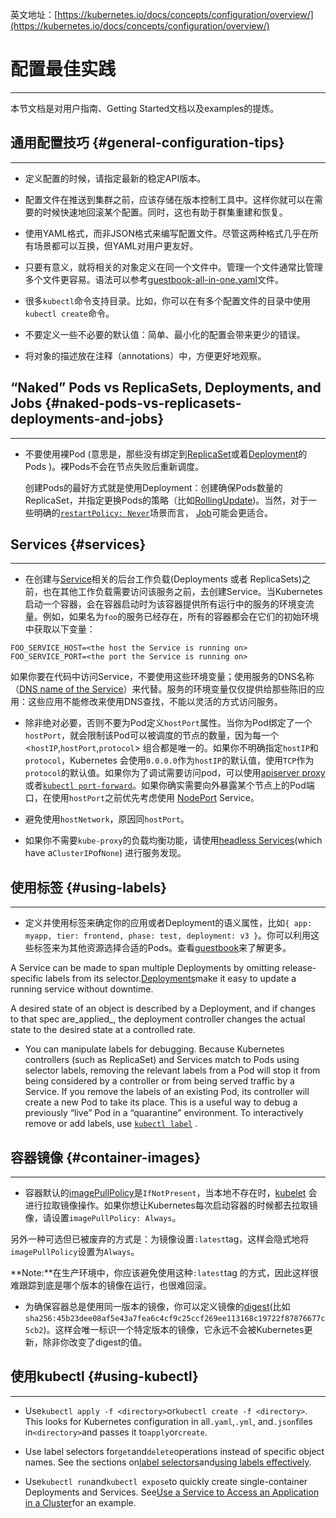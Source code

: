 英文地址：[https://kubernetes.io/docs/concepts/configuration/overview/](https://kubernetes.io/docs/concepts/configuration/overview/)

# 配置最佳实践

---

本节文档是对用户指南、Getting Started文档以及examples的提炼。

## 通用配置技巧 {#general-configuration-tips}

---

* 定义配置的时候，请指定最新的稳定API版本。

* 配置文件在推送到集群之前，应该存储在版本控制工具中。这样你就可以在需要的时候快速地回滚某个配置。同时，这也有助于群集重建和恢复。

* 使用YAML格式，而非JSON格式来编写配置文件。尽管这两种格式几乎在所有场景都可以互换，但YAML对用户更友好。

* 只要有意义，就将相关的对象定义在同一个文件中。管理一个文件通常比管理多个文件更容易。语法可以参考[guestbook-all-in-one.yaml](https://github.com/kubernetes/examples/tree/master/guestbook/all-in-one/guestbook-all-in-one.yaml)文件。

* 很多`kubectl`命令支持目录。比如，你可以在有多个配置文件的目录中使用`kubectl create`命令。

* 不要定义一些不必要的默认值：简单、最小化的配置会带来更少的错误。

* 将对象的描述放在注释（annotations）中，方便更好地观察。

## “Naked” Pods vs ReplicaSets, Deployments, and Jobs {#naked-pods-vs-replicasets-deployments-and-jobs}

---

* 不要使用裸Pod \(意思是，那些没有绑定到[ReplicaSet](https://kubernetes.io/docs/concepts/workloads/controllers/replicaset/)或着[Deployment](https://kubernetes.io/docs/concepts/workloads/controllers/deployment/)的Pods \)。裸Pods不会在节点失败后重新调度。

  创建Pods的最好方式就是使用Deployment：创建确保Pods数量的ReplicaSet，并指定更换Pods的策略（比如[RollingUpdate](https://kubernetes.io/docs/concepts/workloads/controllers/deployment/#rolling-update-deployment)\)。当然，对于一些明确的[`restartPolicy: Never`](https://kubernetes.io/docs/concepts/workloads/pods/pod-lifecycle/#restart-policy)场景而言， [Job](https://kubernetes.io/docs/concepts/workloads/controllers/jobs-run-to-completion/)可能会更适合。

## Services {#services}

---

* 在创建与[Service](https://kubernetes.io/docs/concepts/services-networking/service/)相关的后台工作负载\(Deployments 或者 ReplicaSets\)之前，也在其他工作负载需要访问该服务之前，去创建Service。当Kubernetes启动一个容器，会在容器启动时为该容器提供所有运行中的服务的环境变流量。例如，如果名为`foo`的服务已经存在，所有的容器都会在它们的初始环境中获取以下变量：

```
FOO_SERVICE_HOST=<the host the Service is running on>
FOO_SERVICE_PORT=<the port the Service is running on>
```

如果你要在代码中访问Service，不要使用这些环境变量；使用服务的DNS名称（[DNS name of the Service](https://kubernetes.io/docs/concepts/services-networking/dns-pod-service/)）来代替。服务的环境变量仅仅提供给那些陈旧的应用：这些应用不能修改来使用DNS查找，不能以灵活的方式访问服务。

* 除非绝对必要，否则不要为Pod定义`hostPort`属性。当你为Pod绑定了一个`hostPort`，就会限制该Pod可以被调度的节点的数量，因为每一个 &lt;`hostIP`,`hostPort`,`protocol`&gt; 组合都是唯一的。如果你不明确指定`hostIP`和`protocol`，Kubernetes 会使用`0.0.0.0`作为`hostIP`的默认值，使用`TCP`作为`protocol`的默认值。如果你为了调试需要访问pod，可以使用[apiserver proxy](https://kubernetes.io/docs/tasks/access-application-cluster/access-cluster/#manually-constructing-apiserver-proxy-urls)或者[`kubectl port-forward`](https://kubernetes.io/docs/tasks/access-application-cluster/port-forward-access-application-cluster/)。如果你确实需要向外暴露某个节点上的Pod端口，在使用`hostPort`之前优先考虑使用 [NodePort](https://kubernetes.io/docs/concepts/services-networking/service/#type-nodeport) Service。

* 避免使用`hostNetwork`，原因同`hostPort`。

* 如果你不需要`kube-proxy`的负载均衡功能，请使用[headless Services](https://kubernetes.io/docs/concepts/services-networking/service/#headless-services)\(which have a`ClusterIP`of`None`\) 进行服务发现。

## 使用标签 {#using-labels}

---

* 定义并使用标签来确定你的应用或者Deployment的语义属性，比如`{ app: myapp, tier: frontend, phase: test, deployment: v3 }`。你可以利用这些标签来为其他资源选择合适的Pods。查看[guestbook](https://github.com/kubernetes/examples/tree/master/guestbook/)来了解更多。

A Service can be made to span multiple Deployments by omitting release-specific labels from its selector.[Deployments](https://kubernetes.io/docs/concepts/workloads/controllers/deployment/)make it easy to update a running service without downtime.

A desired state of an object is described by a Deployment, and if changes to that spec are_applied_, the deployment controller changes the actual state to the desired state at a controlled rate.

* You can manipulate labels for debugging. Because Kubernetes controllers \(such as ReplicaSet\) and Services match to Pods using selector labels, removing the relevant labels from a Pod will stop it from being considered by a controller or from being served traffic by a Service. If you remove the labels of an existing Pod, its controller will create a new Pod to take its place. This is a useful way to debug a previously “live” Pod in a “quarantine” environment. To interactively remove or add labels, use
  [`kubectl label`](https://kubernetes.io/docs/reference/generated/kubectl/kubectl-commands#label)
  .

## 容器镜像 {#container-images}

---

* 容器默认的[imagePullPolicy](https://kubernetes.io/docs/concepts/containers/images/#updating-images)是`IfNotPresent`，当本地不存在时，[kubelet](https://kubernetes.io/docs/admin/kubelet/) 会进行拉取镜像操作。如果你想让Kubernetes每次启动容器的时候都去拉取镜像，请设置`imagePullPolicy: Always`。

另外一种可选但已被废弃的方式是：为镜像设置`:latest`tag，这样会隐式地将`imagePullPolicy`设置为`Always`。

**Note:**在生产环境中，你应该避免使用这种`:latest`tag 的方式，因此这样很难跟踪到底是哪个版本的镜像在运行，也很难回滚。

* 为确保容器总是使用同一版本的镜像，你可以定义镜像的[digest](https://docs.docker.com/engine/reference/commandline/pull/#pull-an-image-by-digest-immutable-identifier)\(比如  
  `sha256:45b23dee08af5e43a7fea6c4cf9c25ccf269ee113168c19722f87876677c5cb2`\)。这样会唯一标识一个特定版本的镜像，它永远不会被Kubernetes更新，除非你改变了digest的值。

## 使用kubectl {#using-kubectl}

---

* Use`kubectl apply -f <directory>`or`kubectl create -f <directory>`. This looks for Kubernetes configuration in all`.yaml`,`.yml`, and`.json`files in`<directory>`and passes it to`apply`or`create`.

* Use label selectors for`get`and`delete`operations instead of specific object names. See the sections on[label selectors](https://kubernetes.io/docs/concepts/overview/working-with-objects/labels/#label-selectors)and[using labels effectively](https://kubernetes.io/docs/concepts/cluster-administration/manage-deployment/#using-labels-effectively).

* Use`kubectl run`and`kubectl expose`to quickly create single-container Deployments and Services. See[Use a Service to Access an Application in a Cluster](https://kubernetes.io/docs/tasks/access-application-cluster/service-access-application-cluster/)for an example.



